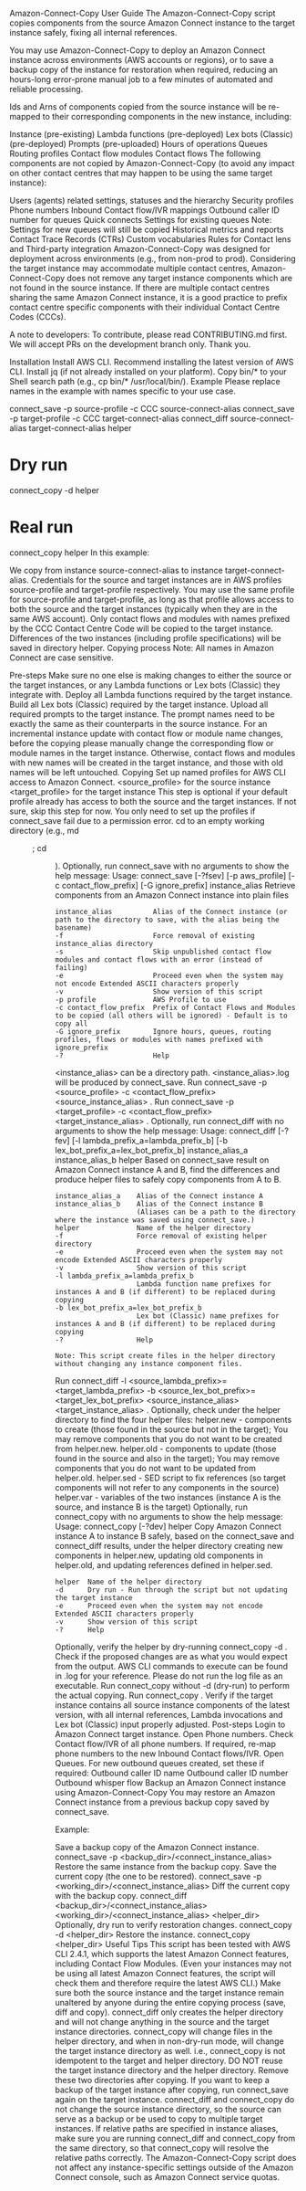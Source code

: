 Amazon-Connect-Copy User Guide
The Amazon-Connect-Copy script copies components from the source Amazon Connect instance to the target instance safely, fixing all internal references.

You may use Amazon-Connect-Copy to deploy an Amazon Connect instance across environments (AWS accounts or regions), or to save a backup copy of the instance for restoration when required, reducing an hours-long error-prone manual job to a few minutes of automated and reliable processing.

Ids and Arns of components copied from the source instance will be re-mapped to their corresponding components in the new instance, including:

Instance (pre-existing)
Lambda functions (pre-deployed)
Lex bots (Classic) (pre-deployed)
Prompts (pre-uploaded)
Hours of operations
Queues
Routing profiles
Contact flow modules
Contact flows
The following components are not copied by Amazon-Connect-Copy (to avoid any impact on other contact centres that may happen to be using the same target instance):

Users (agents) related settings, statuses and the hierarchy
Security profiles
Phone numbers
Inbound Contact flow/IVR mappings
Outbound caller ID number for queues
Quick connects
Settings for existing queues
Note: Settings for new queues will still be copied
Historical metrics and reports
Contact Trace Records (CTRs)
Custom vocabularies
Rules for Contact lens and Third-party integration
Amazon-Connect-Copy was designed for deployment across environments (e.g., from non-prod to prod). Considering the target instance may accommodate multiple contact centres, Amazon-Connect-Copy does not remove any target instance components which are not found in the source instance. If there are multiple contact centres sharing the same Amazon Connect instance, it is a good practice to prefix contact centre specific components with their individual Contact Centre Codes (CCCs).

A note to developers: To contribute, please read CONTRIBUTING.md first. We will accept PRs on the development branch only. Thank you.

Installation
Install AWS CLI.
Recommend installing the latest version of AWS CLI.
Install jq (if not already installed on your platform).
Copy bin/* to your Shell search path (e.g., cp bin/* /usr/local/bin/).
Example
Please replace names in the example with names specific to your use case.

connect_save -p source-profile -c CCC source-connect-alias
connect_save -p target-profile -c CCC target-connect-alias
connect_diff source-connect-alias target-connect-alias helper
# Dry run
connect_copy -d helper
# Real run
connect_copy helper
In this example:

We copy from instance source-connect-alias to instance target-connect-alias.
Credentials for the source and target instances are in AWS profiles source-profile and target-profile respectively.
You may use the same profile for source-profile and target-profile, as long as that profile allows access to both the source and the target instances (typically when they are in the same AWS account).
Only contact flows and modules with names prefixed by the CCC Contact Centre Code will be copied to the target instance.
Differences of the two instances (including profile specifications) will be saved in directory helper.
Copying process
Note: All names in Amazon Connect are case sensitive.

Pre-steps
Make sure no one else is making changes to either the source or the target instances, or any Lambda functions or Lex bots (Classic) they integrate with.
Deploy all Lambda functions required by the target instance.
Build all Lex bots (Classic) required by the target instance.
Upload all required prompts to the target instance.
The prompt names need to be exactly the same as their counterparts in the source instance.
For an incremental instance update with contact flow or module name changes, before the copying please manually change the corresponding flow or module names in the target instance. Otherwise, contact flows and modules with new names will be created in the target instance, and those with old names will be left untouched.
Copying
Set up named profiles for AWS CLI access to Amazon Connect.
<source_profile> for the source instance
<target_profile> for the target instance
This step is optional if your default profile already has access to both the source and the target instances. If not sure, skip this step for now. You only need to set up the profiles if connect_save fail due to a permission error.
cd to an empty working directory (e.g., md <dir>; cd <dir>).
Optionally, run connect_save with no arguments to show the help message:
Usage: connect_save [-?fsev] [-p aws_profile] [-c contact_flow_prefix] [-G ignore_prefix] instance_alias
    Retrieve components from an Amazon Connect instance into plain files

    instance_alias          Alias of the Connect instance (or path to the directory to save, with the alias being the basename)
    -f                      Force removal of existing instance_alias directory
    -s                      Skip unpublished contact flow modules and contact flows with an error (instead of failing)
    -e                      Proceed even when the system may not encode Extended ASCII characters properly
    -v                      Show version of this script
    -p profile              AWS Profile to use
    -c contact_flow_prefix  Prefix of Contact Flows and Modules to be copied (all others will be ignored) - Default is to copy all
    -G ignore_prefix        Ignore hours, queues, routing profiles, flows or modules with names prefixed with ignore_prefix
    -?                      Help
<instance_alias> can be a directory path.
<instance_alias>.log will be produced by connect_save.
Run connect_save -p <source_profile> -c <contact_flow_prefix> <source_instance_alias> .
Run connect_save -p <target_profile> -c <contact_flow_prefix> <target_instance_alias> .
Optionally, run connect_diff with no arguments to show the help message:
Usage: connect_diff [-?fev] [-l lambda_prefix_a=lambda_prefix_b] [-b lex_bot_prefix_a=lex_bot_prefix_b] instance_alias_a instance_alias_b helper
    Based on connect_save result on Amazon Connect instance A and B,
    find the differences and produce helper files to safely copy components from A to B.

    instance_alias_a    Alias of the Connect instance A
    instance_alias_b    Alias of the Connect instance B
                        (Aliases can be a path to the directory where the instance was saved using connect_save.)
    helper              Name of the helper directory
    -f                  Force removal of existing helper directory
    -e                  Proceed even when the system may not encode Extended ASCII characters properly
    -v                  Show version of this script
    -l lambda_prefix_a=lambda_prefix_b
                        Lambda function name prefixes for instances A and B (if different) to be replaced during copying
    -b lex_bot_prefix_a=lex_bot_prefix_b
                        Lex bot (Classic) name prefixes for instances A and B (if different) to be replaced during copying
    -?                  Help

    Note: This script create files in the helper directory without changing any instance component files.
Run connect_diff -l <source_lambda_prefix>=<target_lambda_prefix> -b <source_lex_bot_prefix>=<target_lex_bot_prefix> <source_instance_alias> <target_instance_alias> <helper> .
Optionally, check under the helper directory <helper> to find the four helper files:
helper.new - components to create (those found in the source but not in the target); You may remove components that you do not want to be created from helper.new.
helper.old - components to update (those found in the source and also in the target); You may remove components that you do not want to be updated from helper.old.
helper.sed - SED script to fix references (so target components will not refer to any components in the source)
helper.var - variables of the two instances (instance A is the source, and instance B is the target)
Optionally, run connect_copy with no arguments to show the help message:
Usage: connect_copy [-?dev] helper
    Copy Amazon Connect instance A to instance B safely, based on the
    connect_save and connect_diff results, under the helper directory
    creating new components in helper.new, updating old components in helper.old,
    and updating references defined in helper.sed.

    helper  Name of the helper directory
    -d      Dry run - Run through the script but not updating the target instance
    -e      Proceed even when the system may not encode Extended ASCII characters properly
    -v      Show version of this script
    -?      Help
Optionally, verify the helper by dry-running connect_copy -d <helper> .
Check if the proposed changes are as what you would expect from the output.
AWS CLI commands to execute can be found in <helper>.log for your reference.
Please do not run the log file as an executable. Run connect_copy without -d (dry-run) to perform the actual copying.
Run connect_copy <helper> .
Verify if the target instance contains all source instance components of the latest version, with all internal references, Lambda invocations and Lex bot (Classic) input properly adjusted.
Post-steps
Login to Amazon Connect target instance.
Open Phone numbers.
Check Contact flow/IVR of all phone numbers.
If required, re-map phone numbers to the new Inbound Contact flows/IVR.
Open Queues.
For new outbound queues created, set these if required:
Outbound caller ID name
Outbound caller ID number
Outbound whisper flow
Backup an Amazon Connect instance using Amazon-Connect-Copy
You may restore an Amazon Connect instance from a previous backup copy saved by connect_save.

Example:

Save a backup copy of the Amazon Connect instance.
connect_save -p <profile> <backup_dir>/<connect_instance_alias>
Restore the same instance from the backup copy.
Save the current copy (the one to be restored).
connect_save -p <profile> <working_dir>/<connect_instance_alias>
Diff the current copy with the backup copy.
connect_diff <backup_dir>/<connect_instance_alias> <working_dir>/<connect_instance_alias> <helper_dir>
Optionally, dry run to verify restoration changes.
connect_copy -d <helper_dir>
Restore the instance.
connect_copy <helper_dir>
Useful Tips
This script has been tested with AWS CLI 2.4.1, which supports the latest Amazon Connect features, including Contact Flow Modules. (Even your instances may not be using all latest Amazon Connect features, the script will check them and therefore require the latest AWS CLI.)
Make sure both the source instance and the target instance remain unaltered by anyone during the entire copying process (save, diff and copy).
connect_diff only creates the helper directory and will not change anything in the source and the target instance directories.
connect_copy will change files in the helper directory, and when in non-dry-run mode, will change the target instance directory as well. i.e., connect_copy is not idempotent to the target and helper directory.
DO NOT reuse the target instance directory and the helper directory. Remove these two directories after copying.
If you want to keep a backup of the target instance after copying, run connect_save again on the target instance.
connect_diff and connect_copy do not change the source instance directory, so the source can serve as a backup or be used to copy to multiple target instances.
If relative paths are specified in instance aliases, make sure you are running connect_diff and connect_copy from the same directory, so that connect_copy will resolve the relative paths correctly.
The Amazon-Connect-Copy script does not affect any instance-specific settings outside of the Amazon Connect console, such as Amazon Connect service quotas.

